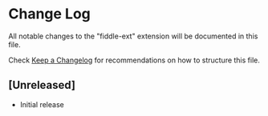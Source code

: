 # Change Log

All notable changes to the "fiddle-ext" extension will be documented in this file.

Check [Keep a Changelog](http://keepachangelog.com/) for recommendations on how to structure this file.

## [Unreleased]

- Initial release